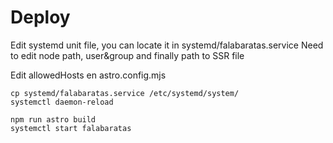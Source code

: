 # Deploy

Edit systemd unit file, you can locate it in systemd/falabaratas.service
Need to edit node path, user&group and finally path to SSR file

Edit allowedHosts en astro.config.mjs

```
cp systemd/falabaratas.service /etc/systemd/system/
systemctl daemon-reload

npm run astro build
systemctl start falabaratas
```
